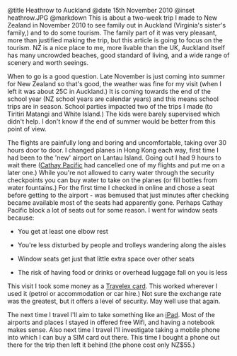 @title		Heathrow to Auckland
@date		15th November 2010
@inset		heathrow.JPG
@markdown
This is about a two-week trip I made to New Zealand in November 2010 to see family out in Auckland (Virginia's sister's family,) and to do some tourism. The family part of it was very pleasant, more than justified making the trip, but this article is going to focus on the tourism. NZ is a nice place to me, more livable than the UK, Auckland itself has many uncrowded beaches, good standard of living, and a wide range of scenery and worth seeings.

When to go is a good question. Late November is just coming into summer for New Zealand so that's good, the weather was fine for my visit (when I left it was about 25C in Auckland.) It is coming towards the end of the school year (NZ school years are calendar years) and this means school trips are in season. School parties impacted two of the trips I made (to Tiritiri Matangi and White Island.) The kids were barely supervised which didn't help. I don't know if the end of summer would be better from this point of view.

The flights are painfully long and boring and uncomfortable, taking over 30 hours door to door. I changed planes in Hong Kong each way, first time I had been to the 'new' airport on Lantau Island. Going out I had 9 hours to wait there
([Cathay Pacific](https://www.cathaypacific.com/cx/en_GB.html)
had cancelled one of my flights and put me on a later one.) While you're not allowed to carry water through the security checkpoints you can buy water to take on the planes (or fill bottles from water fountains.) For the first time I checked in online and chose a seat before getting to the airport - was bemused that just minutes after checking became available most of the seats had apparently gone. Perhaps Cathay Pacific block a lot of seats out for some reason. I went for window seats because:

* You get at least one elbow rest

* You're less disturbed by people and trolleys wandering along the aisles

* Window seats get just that little extra space over other seats

* The risk of having food or drinks or overhead luggage fall on you is less

This visit I took some money as a
[Travelex card](https://www.travelex.co.uk/cash-passport).
This worked wherever I used it (petrol or accommodation or car hire.) Not sure the exchange rate was the greatest, but it offers a level of security. May well use that again.

The next time I travel I'll aim to take something like an
[iPad](https://www.apple.com/uk/ipad/).
Most of the airports and places I stayed in offered free Wifi, and having a notebook makes sense. Also next time I travel I'll investigate taking a mobile phone into which I can buy a SIM card out there. This time I bought a phone out there for the trip then left it behind (the phone cost only NZ$55.)
